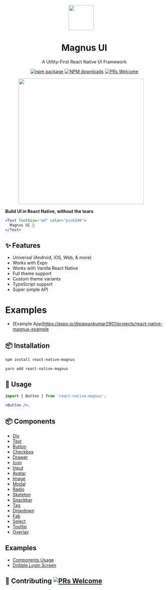 <p align="center">
  <a href="https://magnus-ui.com">
    <img width="80px" style="margin-right: 20px" src="https://magnus-ui.com/images/logo.svg">
  </a>
</p>

<h1 align="center">Magnus UI</h1>

<div align="center">

A Utility-First React Native UI Framework

[![npm package](https://img.shields.io/npm/v/react-native-magnus.svg?style=flat-square)](https://www.npmjs.org/package/react-native-magnus) [![NPM downloads](http://img.shields.io/npm/dm/react-native-magnus.svg?style=flat-square)](http://npmjs.com/react-native-magnus) [![PRs Welcome](https://img.shields.io/badge/PRs-welcome-brightgreen.svg?style=flat-square)](http://makeapullrequest.com)

</div>

<p align="center">
  <a href="https://magnus-ui.com">
    <img width="400px" style="margin-right: 20px" src="https://magnus-ui.com/images/hero.png">
  </a>
</p>

**Build UI in React Native, without the tears**

```jsx
<Text fontSize="md" color="pink500">
  Magnus UI 🚀
</Text>
```

## ✨ Features

- Universal (Android, iOS, Web, & more)
- Works with Expo
- Works with Vanilla React Native
- Full theme support
- Custom theme variants
- TypeScript support
- Super simple API

# Examples

- [Example App]https://expo.io/@pawankumar2901/projects/react-native-magnus-example

## 📦 Installation

```bash
npm install react-native-magnus
```

```bash
yarn add react-native-magnus
```

## 🔨 Usage

```jsx
import { Button } from 'react-native-magnus';

<Button />;
```

## 📦 Components

- [Div](http://magnus-ui.com/docs/div)
- [Text](http://magnus-ui.com/docs/text)
- [Button](http://magnus-ui.com/docs/button)
- [Checkbox](http://magnus-ui.com/docs/checkbox)
- [Drawer](http://magnus-ui.com/docs/drawer)
- [Icon](http://magnus-ui.com/docs/icon)
- [Input](http://magnus-ui.com/docs/input)
- [Avatar](http://magnus-ui.com/docs/avatar)
- [Image](http://magnus-ui.com/docs/image)
- [Modal](http://magnus-ui.com/docs/modal)
- [Radio](http://magnus-ui.com/docs/radio)
- [Skeleton](http://magnus-ui.com/docs/skeleton)
- [Snackbar](http://magnus-ui.com/docs/snackbar)
- [Tag](http://magnus-ui.com/docs/tag)
- [Dropdown](http://magnus-ui.com/docs/dropdown)
- [Fab](http://magnus-ui.com/docs/fab)
- [Select](http://magnus-ui.com/docs/select)
- [Tooltip](http://magnus-ui.com/docs/tooltip)
- [Overlay](http://magnus-ui.com/docs/overlay)

## Examples

- [Components Usage](https://snack.expo.io/@pawankumar2901/magnus-ui)
- [Dribble Login Screen](https://snack.expo.io/@pawankumar2901/dribble-login-page)

## 🤝 Contributing [![PRs Welcome](https://img.shields.io/badge/PRs-welcome-brightgreen.svg?style=flat-square)](http://makeapullrequest.com)
